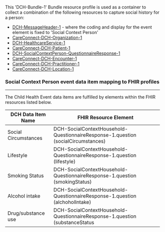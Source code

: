 This 'DCH-Bundle-1' Bundle resource profile is used as a container to collect a combination of the following resources to capture social history for a person:

- [DCH-MessageHeader-1] - where the coding and display for the event element is fixed to 'Social Context Person'
- [CareConnect-DCH-Organization-1]
- [DCH-HealthcareService-1]
- [CareConnect-DCH-Patient-1]
- [DCH-SocialContextPerson-QuestionnaireResponse-1]
- [CareConnect-DCH-Encounter-1]
- [CareConnect-DCH-Practitioner-1]
- [CareConnect-DCH-Location-1]

### Social Context Person event data item mapping to FHIR profiles ###
----------
The Child Health Event data items are fulfilled by elements within the FHIR resources listed below.
                                                                                                   
| DCH Data Item Name     | FHIR Resource Element                                                             |
|------------------------|-----------------------------------------------------------------------------------|
| Social   Circumstances | DCH-SocialContextHousehold-QuestionnaireResponse-1.question (socialCircumstances) |
| Lifestyle              | DCH-SocialContextHousehold-QuestionnaireResponse-1.question (lifestyle)           |
| Smoking Status         | DCH-SocialContextHousehold-QuestionnaireResponse-1.question (smokingStatus)       |
| Alcohol   intake       | DCH-SocialContextHousehold-QuestionnaireResponse-1.question (alchoholIntake)      |
| Drug/substance use     | DCH-SocialContextHousehold-QuestionnaireResponse-1.question (substanceStatus      |

[DCH-MessageHeader-1]:dch-messageheader-1.html
[CareConnect-DCH-Organization-1]:careconnect-dch-organization-1.html
[CareConnect-DCH-Patient-1]:careconnect-dch-patient-1.html
[CareConnect-DCH-Encounter-1]:careconnect-dch-encounter-1.html
[DCH-SocialContextPerson-QuestionnaireResponse-1]:dch-socialcontextperson-questionnaireresponse-1.html
[DCH-HealthcareService-1]:dch-healthcareservice-1.html
[CareConnect-DCH-Practitioner-1]:careconnect-dch-practitioner-1.html
[CareConnect-DCH-Location-1]:careconnect-dch-location-1.html

